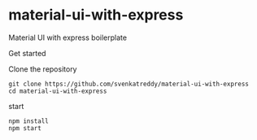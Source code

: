 # material-ui-with-express
Material UI with express boilerplate

Get started

Clone the repository
```
git clone https://github.com/svenkatreddy/material-ui-with-express
cd material-ui-with-express
```

start
```
npm install
npm start
```
